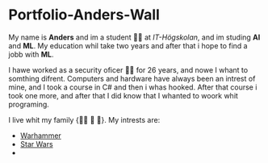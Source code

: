 # Portfolio-Anders-Wall

My name is **Anders** and im a student :man_student: at *IT-Högskolan*, and im studing **AI** and **ML**.
My education whil take two years and after that i hope to find a jobb with **ML**.

I hawe worked as a security oficer :guardsman: for 26 years, and nowe I whant to somthing difrent.
Computers and hardware have always been an intrest of mine, and I took a course in C# and then i whas hooked.
After that course i took one more, and after that I did know that I whanted to woork whit programing.

I live whit my family {:man::woman: :boy: :girl:}.
My intrests are:
- [Warhammer](https://en.wikipedia.org/wiki/Warhammer_40,000)
- [Star Wars](https://sv.wikipedia.org/wiki/Star_Wars)
- 



